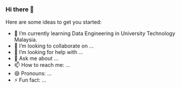 ### Hi there 👋

Here are some ideas to get you started:

- 🌱 I’m currently learning Data Engineering in University Technology Malaysia.
- 👯 I’m looking to collaborate on ...
- 🤔 I’m looking for help with ...
- 💬 Ask me about ...
- 📫 How to reach me: ...
- 😄 Pronouns: ...
- ⚡ Fun fact: ...

